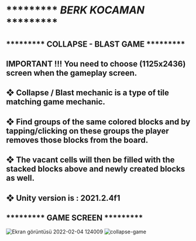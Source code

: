 # ********* ***BERK KOCAMAN*** ********* <br /> 
## ********* COLLAPSE - BLAST GAME ********* <br />
## IMPORTANT !!! You need to choose (1125x2436) screen when the gameplay screen.
## ❖ Collapse / Blast mechanic is a type of tile matching game mechanic.
## ❖ Find groups of the same colored blocks and by tapping/clicking on these groups the player removes those blocks from the board.
## ❖ The vacant cells will then be filled with the stacked blocks above and newly created blocks as well.
## ❖ Unity version is : 2021.2.4f1
## ********* GAME SCREEN ********* <br />
![Ekran görüntüsü 2022-02-04 124009](https://user-images.githubusercontent.com/9965701/152506721-e03d23fb-53b3-4ddf-aa59-d9938b75c8da.jpg)
![collapse-game](https://user-images.githubusercontent.com/9965701/152508049-86ba73fd-eb80-4953-ad70-293f4c6eb094.gif)
